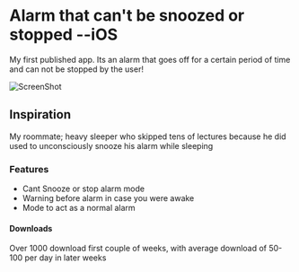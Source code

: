 # Alarm that can't be snoozed or stopped --iOS
My first published app. Its an alarm that goes off for a certain period of time and can not be stopped by the user!

![ScreenShot](https://user-images.githubusercontent.com/22203741/29206949-75f9be54-7e84-11e7-98b6-0e1a99857308.gif)

## Inspiration

My roommate; heavy sleeper who skipped tens of lectures because he did used to unconsciously snooze his alarm while sleeping

### Features

- Cant Snooze or stop alarm mode
- Warning before alarm in case you were awake
- Mode to act as a normal alarm

#### Downloads
Over 1000 download first couple of weeks, with average download of 50-100 per day in later weeks



